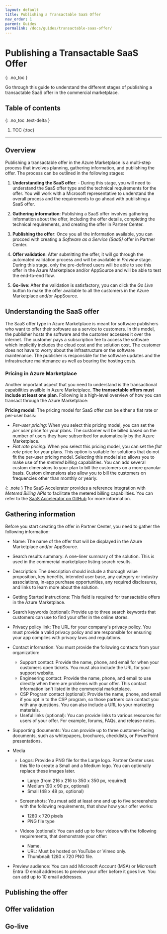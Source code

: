```yaml
---
layout: default
title: Publishing a Transactable SaaS Offer
nav_order: 1
parent: Guides
permalink: /docs/guides/transactable-saas-offer/
---
```


# Publishing a Transactable SaaS Offer
{: .no_toc }

Go through this guide to understand the different stages of publishing a transactable SaaS offer in the commercial marketplace.

## Table of contents
{: .no_toc .text-delta }

1. TOC
{:toc}

---

## Overview

Publishing a transactable offer in the Azure Marketplace is a multi-step process that involves planning, gathering information, and publishing the offer. The process can be outlined in the following stages:

1. **Understanding the SaaS offer**: - During this stage, you will need to understand the SaaS offer type and the technical requirements for the offer. You will work with a Microsoft representative to understand the overall process and the requirements to go ahead with publishing a SaaS offer.

2. **Gathering information**: Publishing a SaaS offer involves gathering information about the offer, including the offer details, completing the technical requirements, and creating the offer in Partner Center. 

3. **Publishing the offer**: Once you all the information available, you can procced with creating a _Software as a Service (SaaS)_ offer in Partner Center.

4. **Offer validation**: After submitting the offer, it will go through the automated validation process and will be available in _Preview_ stage. During this stage, only the pre-defined users will be able to see this offer in the Azure Marketplace and/or AppSource and will be able to test the end-to-end flow.

5. **Go-live**: After the validation is satisfactory, you can click the _Go Live_ button to make the offer available to all the customers in the Azure Marketplace and/or AppSource.

## Understanding the SaaS offer

The SaaS offer type in Azure Marketplace is meant for software publishers who want to offer their software as a service to customers. In this model, the publisher hosts the software and the customer accesses it over the internet. The customer pays a subscription fee to access the software which implicitly includes the cloud cost and the solution cost. The customer does not have to worry about the infrastructure or the software maintenance. The publisher is responsible for the software updates and the infrastructure maintenance as well as bearing the hosting costs.

### Pricing in Azure Marketplace

Another important aspect that you need to understand is the transactional capabilities availble in Azure Marketplace. **The transactable offers must include at least one plan**. Following is a high-level overview of how you can transact through the Azure Marketplace:

**Pricing model**: The pricing model for SaaS offer can be either a flat rate or per-user basis:
- _Per-user pricing_: When you select this pricing model, you can set the _per user_ price for your plans. The customer will be billed based on the number of users they have subscribed for automatically by the Azure Marketplace.
- _Flat rate pricing_: When you select this pricing model, you can set the _flat rate_ price for your plans. This option is suitable for solutions that do not fit the per-user pricing model. Selecting this model also allows you to make use of the _metered billing_ capabilities. You can add several custom dimensions to your plan to bill the customers on a more granular basis. Custom dimensions also allow you to bill the customers on frequencies other than monthly or yearly.

{: .note }
The SaaS Accelerator provides a reference integration with _Metered Billing APIs_ to facilitate the metered billing capabilities. You can refer to the [SaaS Accelerator on GitHub](https://github.com/Azure/Commercial-Marketplace-SaaS-Accelerator) for more information.

## Gathering information

Before you start creating the offer in Partner Center, you need to gather the following information:

- Name: The name of the offer that will be displayed in the Azure Marketplace and/or AppSource.

- Search results summary: A one-liner summary of the solution. This is used in the commercial marketplace listing search results.

- Description: The description should include a thorough value proposition, key benefits, intended user base, any category or industry associations, in-app purchase opportunities, any required disclosures, and links to learn more about the solution.

- Getting Started instructions: This field is required for transactable offers in the Azure Marketplace.

- Search keywords (optional): Provide up to three search keywords that customers can use to find your offer in the online stores.

- Privacy policy link: The URL for your company's privacy policy. You must provide a valid privacy policy and are responsible for ensuring your app complies with privacy laws and regulations.

- Contact information: You must provide the following contacts from your organization:

  - Support contact: Provide the name, phone, and email for when your customers open tickets. You must also include the URL for your support website.
  - Engineering contact: Provide the name, phone, and email to use directly when there are problems with your offer. This contact information isn't listed in the commercial marketplace.
  - CSP Program contact (optional): Provide the name, phone, and email if you opt in to the CSP program, so those partners can contact you with any questions. You can also include a URL to your marketing materials.
  - Useful links (optional): You can provide links to various resources for users of your offer. For example, forums, FAQs, and release notes.

- Supporting documents: You can provide up to three customer-facing documents, such as whitepapers, brochures, checklists, or PowerPoint presentations.

- Media
  - Logos: Provide a PNG file for the Large logo. Partner Center uses this file to create a Small and a Medium logo. You can optionally replace these images later.
    - Large (from 216 x 216 to 350 x 350 px, required)
    - Medium (90 x 90 px, optional)
    - Small (48 x 48 px, optional)

  - Screenshots: You must add at least one and up to five screenshots with the following requirements, that show how your offer works:
    - 1280 x 720 pixels
    - PNG file type

  - Videos (optional): You can add up to four videos with the following requirements, that demonstrate your offer:
    - Name.
    - URL: Must be hosted on YouTube or Vimeo only.
    - Thumbnail: 1280 x 720 PNG file.

- Preview audience: You can add Microsoft Account (MSA) or Microsoft Entra ID email addresses to preview your offer before it goes live. You can add up to 10 email addresses.

## Publishing the offer


## Offer validation


## Go-live

